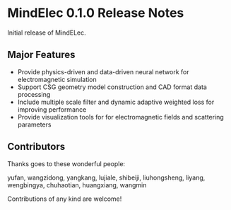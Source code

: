 # MindElec 0.1.0 Release Notes

Initial release of MindELec.

## Major Features

* Provide physics-driven and data-driven neural network for electromagnetic simulation
* Support CSG geometry model construction and CAD format data processing
* Include multiple scale filter and dynamic adaptive weighted loss for improving performance
* Provide visualization tools for for electromagnetic fields and scattering parameters

## Contributors

Thanks goes to these wonderful people:

yufan, wangzidong, yangkang, lujiale, shibeiji, liuhongsheng, liyang, wengbingya, chuhaotian, huangxiang, wangmin

Contributions of any kind are welcome!